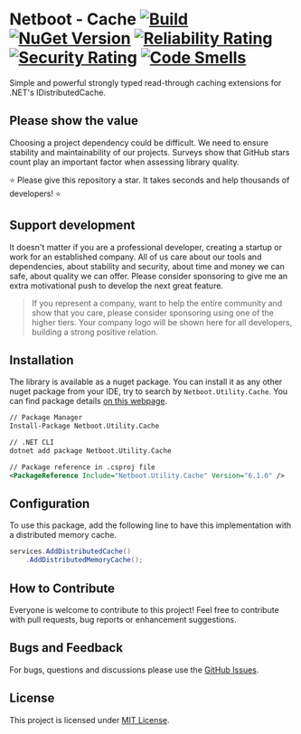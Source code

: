 # Netboot - Cache [![Build](https://github.com/NetbootCommunity/Netboot-Cache/actions/workflows/build.yml/badge.svg)](https://github.com/NetbootCommunity/Netboot-Cache/actions/workflows/build.yml) [![NuGet Version](http://img.shields.io/nuget/v/Netboot.Utility.Cache.svg?style=flat)](https://www.nuget.org/packages/Netboot.Utility.Cache/)  [![Reliability Rating](https://sonarqube.netboot.fr/api/project_badges/measure?project=netboot_cache&metric=reliability_rating)](https://sonarqube.netboot.fr/dashboard?id=netboot_cache) [![Security Rating](https://sonarqube.netboot.fr/api/project_badges/measure?project=netboot_cache&metric=security_rating)](https://sonarqube.netboot.fr/dashboard?id=netboot_cache)  [![Code Smells](https://sonarqube.netboot.fr/api/project_badges/measure?project=netboot_cache&metric=code_smells)](https://sonarqube.netboot.fr/dashboard?id=netboot_cache)

Simple and powerful strongly typed read-through caching extensions for .NET's IDistributedCache.

## Please show the value

Choosing a project dependency could be difficult. We need to ensure stability and maintainability of our projects.
Surveys show that GitHub stars count play an important factor when assessing library quality.

⭐ Please give this repository a star. It takes seconds and help thousands of developers! ⭐

## Support development

It doesn't matter if you are a professional developer, creating a startup or work for an established company.
All of us care about our tools and dependencies, about stability and security, about time and money we can safe, about quality we can offer.
Please consider sponsoring to give me an extra motivational push to develop the next great feature.

> If you represent a company, want to help the entire community and show that you care, please consider sponsoring using one of the higher tiers.
Your company logo will be shown here for all developers, building a strong positive relation.

## Installation

The library is available as a nuget package. You can install it as any other nuget package from your IDE, try to search by `Netboot.Utility.Cache`. You can find package details [on this webpage](https://www.nuget.org/packages/Netboot.Utility.Cache).

```xml
// Package Manager
Install-Package Netboot.Utility.Cache

// .NET CLI
dotnet add package Netboot.Utility.Cache

// Package reference in .csproj file
<PackageReference Include="Netboot.Utility.Cache" Version="6.1.0" />
```

## Configuration

To use this package, add the following line to have this implementation with a distributed memory cache.

```csharp
services.AddDistributedCache()
    .AddDistributedMemoryCache();
```

## How to Contribute

Everyone is welcome to contribute to this project! Feel free to contribute with pull requests, bug reports or enhancement suggestions.

## Bugs and Feedback

For bugs, questions and discussions please use the [GitHub Issues](https://github.com/NetbootCommunity/Dotnet-Utility-Cache/issues).

## License

This project is licensed under [MIT License](https://github.com/NetbootCommunity/Dotnet-Utility-Cache/blob/main/LICENSE).
